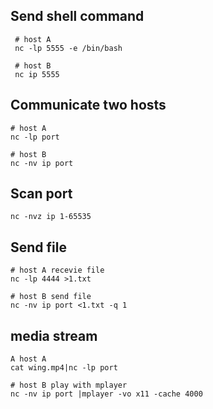 
## Send shell command
```
 # host A
 nc -lp 5555 -e /bin/bash

 # host B
 nc ip 5555
```

## Communicate two hosts
```
# host A
nc -lp port

# host B
nc -nv ip port
```

## Scan port
```
nc -nvz ip 1-65535
```

## Send file
```
# host A recevie file
nc -lp 4444 >1.txt

# host B send file
nc -nv ip port <1.txt -q 1
```

## media stream
```
A host A
cat wing.mp4|nc -lp port

# host B play with mplayer
nc -nv ip port |mplayer -vo x11 -cache 4000
```